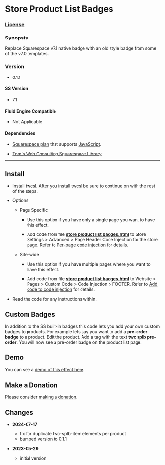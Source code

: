 # Store Product List Badges

### [License][1]

### Synopsis

Replace Squarespace v7.1 native badge with an old style badge from some of the
v7.0 templates.

### Version

  * 0.1.1

#### SS Version

  * 7.1

#### Fluid Engine Compatible

  * Not Applicable

#### Dependencies

  * [Squarespace plan][2] that supports [JavaScript][3].
  
  * [Tom's Web Consulting Squarespace Library][4]

---

## Install

* Install [twcsl][5]. After you install twcsl be sure to continue on with the
  rest of the steps.
  
* Options

  * Page Specific
  
    * Use this option if you have only a single page you want to have this
      effect.
      
    * Add code from file **[store product list badges.html][6]** to
      Store Settings > Advanced > Page Header Code Injection for the store page.
      Refer to [Per-page code injection][7] for details.
      
  * Site-wide
  
    * Use this option if you have multiple pages where you want to have this
      effect.
      
    * Add code from file **[store product list badges.html][6]** to Website >
      Pages > Custom Code > Code Injection > FOOTER. Refer to [Add code to
      code injection][17] for details.
      
* Read the code for any instructions within.

## Custom Badges

In addition to the SS built-in badges this code lets you add your own custom
badges to products. For example lets say you want to add a **pre-order badge**
to a product. Edit the product. Add a tag with the text **twc splb pre-order**.
You will now see a pre-order badge on the product list page.

## Demo

You can see a [demo of this effect here][8].

## Make a Donation

Please consider [making a donation][9].

## Changes

* **2024-07-17**

  * fix for duplicate twc-splb-item elements per product
  * bumped version to 0.1.1
  
* **2023-05-29**

  * initial version

[1]: https://github.com/tomsWebConsulting/twcsl/blob/main/LICENSE.txt#L1
[2]: https://www.squarespace.com/pricing
[3]: https://en.wikipedia.org/wiki/JavaScript
[4]: https://github.com/tomsWebConsulting/twcsl
[5]: https://github.com/tomsWebConsulting/twcsl#install-options
[6]: store%20product%20list%20badges.html#L1
[7]: https://support.squarespace.com/hc/en-us/articles/205815908-Using-code-injection#toc-per-page-code-injection
[17]: https://support.squarespace.com/hc/en-us/articles/205815908-Using-code-injection#toc-add-code-to-code-injection
[8]: https://toms-web-consulting-demos.squarespace.com/store-product-list-badges?password=twcdemos
[9]: https://github.com/tomsWebConsulting/twcsl#make-a-donation
